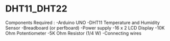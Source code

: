 # DHT11_DHT22

Components Required :
-Arduino UNO
-DHT11 Temperature and Humidity Sensor
-Breadboard (or perfboard)
-Power supply
-16 x 2 LCD Display
-10K Ohm Potentiometer
-5K Ohm Resistor (1/4 W)
-Connecting wires
